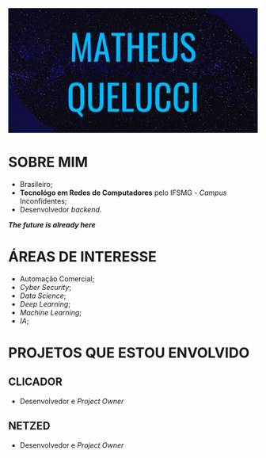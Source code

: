 <img src="https://github.com/mquelucci/mquelucci/blob/224364461d14b8906438f1bdbe55ba747ad8545f/banner%20github.png">

# SOBRE MIM

- Brasileiro;
- **Tecnológo em Redes de Computadores** pelo IFSMG - _Campus_ Inconfidentes;
- Desenvolvedor _backend_.

_**The future is already here**_

# ÁREAS DE INTERESSE
- Automação Comercial;
- _Cyber Security_;
- _Data Science_;
- _Deep Learning_;
- _Machine Learning_;
- _IA_;

# PROJETOS QUE ESTOU ENVOLVIDO

## CLICADOR
- Desenvolvedor e _Project Owner_

## NETZED
- Desenvolvedor e _Project Owner_
